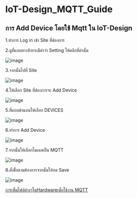 # IoT-Design_MQTT_Guide

## การ Add Device โดยใช้ Mqtt ใน IoT-Design ##

1.ทำการ Log in เข้า Site ที่ต้องการ

2.ดูที่แถบทางซ้ายจะมีคำว่า Setting ให้คลิกที่คำนั้น

![image](https://github.com/user-attachments/assets/3473fa0e-3786-4934-878e-2338e25e7419)

3.จากนั้นไปที่ Site

![image](https://github.com/user-attachments/assets/4d3458d0-dbb6-4a8b-b1f4-0d4cdda67341)


4.ให้เลือก Site ที่ต้องการจะ Add Device

![image](https://github.com/user-attachments/assets/51d8f459-c9a1-4872-b3ac-745aad3ed99a)

5.ที่แถบด้านบนให้เลือก DEVICES

![image](https://github.com/user-attachments/assets/4e182525-abf4-4a92-9c1a-b38c92a86763)

6.ทำการ Add Device

![image](https://github.com/user-attachments/assets/11a04f96-ad4e-4094-b74b-2baaa4d8b363)

7.จากนั้นให้เลือกโมเดลเป็น MQTT

![image](https://github.com/user-attachments/assets/8ee5d407-6d66-42d3-9c42-964d7b1e4d95)

8.ตั้งชื่่อตามต้องการจากนั้นให้กด Save

![image](https://github.com/user-attachments/assets/fff14d99-e93f-420e-af83-efccf5da05bf)

[การเพื่มไฟล์ต่างๆในHardwareเพื่อใช้งาน MQTT](https://github.com/ThanaloekKaisai/IoT-Design_MQTT_Guide/blob/main/Hardware_Addfile_Guide.md)
